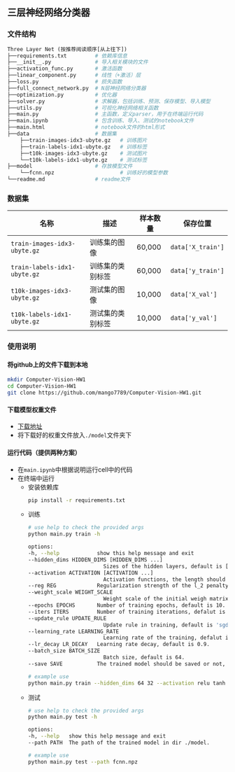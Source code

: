 ## 三层神经网络分类器

### 文件结构

```python
Three Layer Net (按推荐阅读顺序[从上往下])
├──requirements.txt         # 依赖库信息
├──__init__.py              # 导入相关模块的文件
├──activation_func.py       # 激活函数
├──linear_component.py      # 线性（+激活）层
├──loss.py                  # 损失函数
├──full_connect_network.py  # N层神经网络分类器
├──optimization.py          # 优化器
├──solver.py                # 求解器，包括训练、预测、保存模型、导入模型
├──utils.py                 # 可视化神经网络相关函数
├──main.py                  # 主函数，定义parser，用于在终端运行代码
├──main.ipynb               # 包含训练、导入、测试的notebook文件
├──main.html                # notebook文件的html形式
├──data                     # 数据集
    ├──train-images-idx3-ubyte.gz   # 训练图片
    ├──train-labels-idx1-ubyte.gz   # 训练标签
    ├──t10k-images-idx3-ubyte.gz    # 测试图片
    └──t10k-labels-idx1-ubyte.gz    # 测试标签
├──model                    # 存放模型文件
    └──fcnn.npz                     # 训练好的模型参数
└──readme.md                # readme文件
```

### 数据集

| 名称  | 描述 | 样本数量 | 保存位置|
| --- | --- |--- | --- |
| `train-images-idx3-ubyte.gz`  | 训练集的图像  | 60,000| `data['X_train']` |
| `train-labels-idx1-ubyte.gz`  | 训练集的类别标签  |60,000|`data['y_train']` |
| `t10k-images-idx3-ubyte.gz`  | 测试集的图像  | 10,000|`data['X_val']` |
| `t10k-labels-idx1-ubyte.gz`  | 测试集的类别标签  | 10,000| `data['y_val']` |


### 使用说明

#### 将github上的文件下载到本地

```bash
mkdir Computer-Vision-HW1
cd Computer-Vision-HW1 
git clone https://github.com/mango7789/Computer-Vision-HW1.git
```

#### 下载模型权重文件

- [下载地址](https://drive.google.com/file/d/1fHbpA-FtWAH-j2v-awv-D9p3sIjMfqLW/view?usp=drive_link)
- 将下载好的权重文件放入`./model`文件夹下

#### 运行代码（提供两种方案）

- 在`main.ipynb`中根据说明运行cell中的代码
- 在终端中运行
  - 安装依赖库
    ```bash
    pip install -r requirements.txt
    ``` 
  - 训练
    ```bash
    # use help to check the provided args
    python main.py train -h

    options:
    -h, --help            show this help message and exit
    --hidden_dims HIDDEN_DIMS [HIDDEN_DIMS ...]
                            Sizes of the hidden layers, default is [128, 64].
    --activation ACTIVATION [ACTIVATION ...]
                            Activation functions, the length should be 1 or equal to the the hidden dims, can choose from ['relu', 'tanh', 'sigmoid'].
    --reg REG             Regularization strength of the l_2 penalty, default is 0.01
    --weight_scale WEIGHT_SCALE
                            Weight scale of the initial weigh matrix, default is 0.01.
    --epochs EPOCHS       Number of training epochs, default is 10.
    --iters ITERS         Number of training iterations, defalut is 6000.
    --update_rule UPDATE_RULE
                            Update rule in training, default is 'sgd', can choose from ['sgd', 'sgd_momentum', 'adam', 'rmsprop'].
    --learning_rate LEARNING_RATE
                            Learning rate of the training, defalut is 1e-3.
    --lr_decay LR_DECAY   Learning rate decay, default is 0.9.
    --batch_size BATCH_SIZE
                            Batch size, default is 64.
    --save SAVE           The trained model should be saved or not, default is False.
    ```
    ```bash
    # example use
    python main.py train --hidden_dims 64 32 --activation relu tanh --reg 0.1
    ``` 
  - 测试
    ```bash
    # use help to check the provided args
    python main.py test -h 

    options:
    -h, --help   show this help message and exit
    --path PATH  The path of the trained model in dir ./model.
    ```
    ```bash
    # example use
    python main.py test --path fcnn.npz
    ``` 